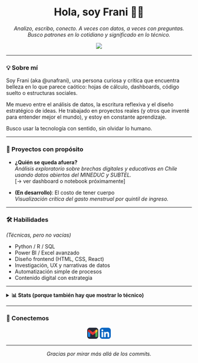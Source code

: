<h1 align="center">Hola, soy Frani 🧠✨</h1>

<p align="center">
  <i>Analizo, escribo, conecto. A veces con datos, a veces con preguntas.<br>
  Busco patrones en lo cotidiano y significado en lo técnico.</i>
</p>

<p align="center">
  <img src="https://readme-typing-svg.herokuapp.com?center=true&width=500&lines=Data+Analysis+%7C+Digital+Thinking+%7C+Arte+con+Excelencia+%7C+Nunca+termino+de+aprender" />
</p>

---

### 💡 Sobre mí

Soy Frani (aka @unafrani), una persona curiosa y crítica que encuentra belleza en lo que parece caótico: hojas de cálculo, dashboards, código suelto o estructuras sociales.

Me muevo entre el análisis de datos, la escritura reflexiva y el diseño estratégico de ideas. He trabajado en proyectos reales (y otros que inventé para entender mejor el mundo), y estoy en constante aprendizaje.

Busco usar la tecnología con sentido, sin olvidar lo humano.

---

### 📌 Proyectos con propósito

- **¿Quién se queda afuera?**  
  *Análisis exploratorio sobre brechas digitales y educativas en Chile usando datos abiertos del MINEDUC y SUBTEL.*  
  [→ ver dashboard o notebook próximamente]

- **(En desarrollo)**: El costo de tener cuerpo  
  *Visualización crítica del gasto menstrual por quintil de ingreso.*

---

### 🛠️ Habilidades

*(Técnicas, pero no vacías)*  
- Python / R / SQL  
- Power BI / Excel avanzado  
- Diseño frontend (HTML, CSS, React)  
- Investigación, UX y narrativas de datos  
- Automatización simple de procesos  
- Contenido digital con estrategia

---

<details>
  <summary><b>📊 Stats (porque también hay que mostrar lo técnico)</b></summary>
  <br/>
  <p align="center">
    <img src="https://github-readme-stats.vercel.app/api?username=unafrani&show_icons=true&theme=algolia" height="192px"/>
    <img src="https://github-readme-stats.vercel.app/api/top-langs?username=unafrani&layout=compact&theme=algolia" height="145px"/>
  </p>
</details>

---

### 🤝 Conectemos

<p align="center">
	<a href="mailto:gonzalezmarin.fran@gmail.com"><img src="https://github.com/tandpfun/skill-icons/blob/main/icons/Gmail-Dark.svg" width="30" /></a>
	<a href="https://www.linkedin.com/in/mfranciscagonzalez/"><img src="https://github.com/tandpfun/skill-icons/blob/main/icons/LinkedIn.svg" width="30" /></a>
</p>

---

<p align="center"><i>Gracias por mirar más allá de los commits.</i></p>




